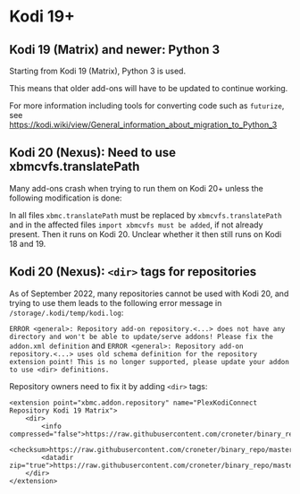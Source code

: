 # Kodi 19+

##  Kodi 19 (Matrix) and newer: Python 3

Starting from Kodi 19 (Matrix), Python 3 is used.

This means that older add-ons will have to be updated to continue working.

For more information including tools for converting code such as `futurize`, see https://kodi.wiki/view/General_information_about_migration_to_Python_3

## Kodi 20 (Nexus): Need to use xbmcvfs.translatePath

Many add-ons crash when trying to run them on Kodi 20+ unless the following modification is done:

In all files `xbmc.translatePath` must be replaced by `xbmcvfs.translatePath` and in the affected files `import xbmcvfs must be added`, if not already present. Then it runs on Kodi 20. Unclear whether it then still runs on Kodi 18 and 19.

## Kodi 20 (Nexus): `<dir>` tags for repositories

As of September 2022, many repositories cannot be used with Kodi 20, and trying to use them leads to the following error message in `/storage/.kodi/temp/kodi.log`:

`ERROR <general>: Repository add-on repository.<...> does not have any directory and won't be able to update/serve addons! Please fix the addon.xml definition` and `ERROR <general>: Repository add-on repository.<...> uses old schema definition for the repository extension point! This is no longer supported, please update your addon to use <dir> definitions.`

Repository owners need to fix it by adding `<dir>` tags:

```
<extension point="xbmc.addon.repository" name="PlexKodiConnect Repository Kodi 19 Matrix">
	<dir>
		<info compressed="false">https://raw.githubusercontent.com/croneter/binary_repo/master/stable_py3/addons.xml</info>
		<checksum>https://raw.githubusercontent.com/croneter/binary_repo/master/stable_py3/addons.xml.md5</checksum>
		<datadir zip="true">https://raw.githubusercontent.com/croneter/binary_repo/master/stable_py3/</datadir>
	</dir>
</extension>
```
